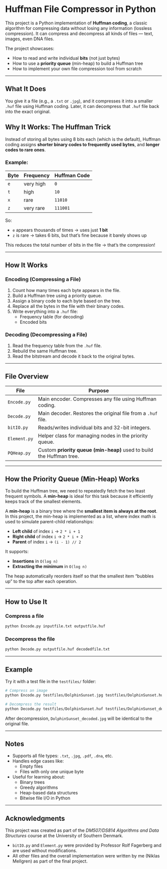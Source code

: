 # Huffman File Compressor in Python

This project is a Python implementation of **Huffman coding**, a classic algorithm for compressing data without losing any information (lossless compression). It can compress and decompress all kinds of files — text, images, even DNA files.

The project showcases:
- How to read and write individual **bits** (not just bytes)
- How to use a **priority queue** (min-heap) to build a Huffman tree
- How to implement your own file compression tool from scratch

---

## What It Does

You give it a file (e.g., a `.txt` or `.jpg`), and it compresses it into a smaller `.huf` file using Huffman coding. Later, it can decompress that `.huf` file back into the exact original.

## Why It Works: The Huffman Trick

Instead of storing all bytes using 8 bits each (which is the default), Huffman coding assigns **shorter binary codes to frequently used bytes**, and **longer codes to rare ones**.

### Example:

| Byte | Frequency | Huffman Code |
|------|-----------|--------------|
| `e`  | very high | `0`          |
| `t`  | high      | `10`         |
| `x`  | rare      | `11010`      |
| `z`  | very rare | `111001`     |

So:
- `e` appears thousands of times → uses just **1 bit**
- `z` is rare → takes 6 bits, but that’s fine because it barely shows up

This reduces the total number of bits in the file → that’s the compression!

---

## How It Works

### Encoding (Compressing a File)
1. Count how many times each byte appears in the file.
2. Build a Huffman tree using a priority queue.
3. Assign a binary code to each byte based on the tree.
4. Replace all the bytes in the file with their binary codes.
5. Write everything into a `.huf` file:
   - Frequency table (for decoding)
   - Encoded bits

### Decoding (Decompressing a File)
1. Read the frequency table from the `.huf` file.
2. Rebuild the same Huffman tree.
3. Read the bitstream and decode it back to the original bytes.

---

## File Overview

| File           | Purpose |
|----------------|---------|
| `Encode.py`    | Main encoder. Compresses any file using Huffman coding. |
| `Decode.py`    | Main decoder. Restores the original file from a `.huf` file. |
| `bitIO.py`     | Reads/writes individual bits and 32-bit integers. |
| `Element.py`   | Helper class for managing nodes in the priority queue. |
| `PQHeap.py`    | Custom **priority queue (min-heap)** used to build the Huffman tree. |

---

## How the Priority Queue (Min-Heap) Works

To build the Huffman tree, we need to repeatedly fetch the two least frequent symbols. A **min-heap** is ideal for this task because it efficiently keeps track of the smallest elements.

A **min-heap** is a binary tree where the **smallest item is always at the root**.  
In this project, the min-heap is implemented as a list, where index math is used to simulate parent-child relationships:

- **Left child** of index `i` → `2 * i + 1`  
- **Right child** of index `i` → `2 * i + 2`  
- **Parent** of index `i` → `(i - 1) // 2`

It supports:
- **Insertions** in `O(log n)`
- **Extracting the minimum** in `O(log n)`

The heap automatically reorders itself so that the smallest item “bubbles up” to the top after each operation.

---

## How to Use It

### Compress a file
```bash
python Encode.py inputfile.txt outputfile.huf
```

### Decompress the file
```bash
python Decode.py outputfile.huf decodedfile.txt
```

---

## Example

Try it with a test file in the `testfiles/` folder:

```bash
# Compress an image
python Encode.py testfiles/DolphinSunset.jpg testfiles/DolphinSunset.huf

# Decompress the result
python Decode.py testfiles/DolphinSunset.huf testfiles/DolphinSunset_decoded.jpg
```

After decompression, `DolphinSunset_decoded.jpg` will be identical to the original file.

---

## Notes

- Supports all file types: `.txt`, `.jpg`, `.pdf`, `.dna`, etc.
- Handles edge cases like:
  - Empty files
  - Files with only one unique byte
- Useful for learning about:
  - Binary trees
  - Greedy algorithms
  - Heap-based data structures
  - Bitwise file I/O in Python

---

## Acknowledgments

This project was created as part of the *DM507/DS814 Algorithms and Data Structures* course at the University of Southern Denmark.

- `bitIO.py` and `Element.py` were provided by Professor Rolf Fagerberg and are used without modifications.
- All other files and the overall implementation were written by me (Niklas Mellgren) as part of the final project.
